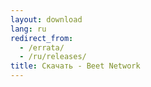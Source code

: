 ```yaml
---
layout: download
lang: ru
redirect_from:
  - /errata/
  - /ru/releases/
title: Скачать - Beet Network
---
```

